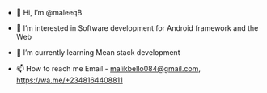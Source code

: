 - 👋 Hi, I’m @maleeqB
- 👀 I’m interested in Software development for Android framework and the Web
- 🌱 I’m currently learning Mean stack development

- 📫 How to reach me Email - malikbello084@gmail.com, https://wa.me/+2348164408811

<!---
maleeqB/maleeqB is a ✨ special ✨ repository because its `README.md` (this file) appears on your GitHub profile.
You can click the Preview link to take a look at your changes.
--->
